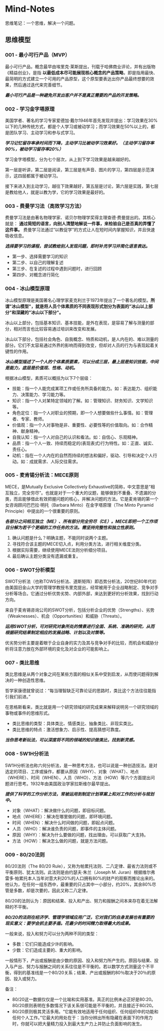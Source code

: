 # Mind-Notes

思维笔记：一个思维，解决一个问题。

## 思维模型

### 001 - 最小可行产品（MVP）

最小可行产品，概念最早由埃里克·莱斯提出，刊载于哈佛商业评论，并有出版物《精益创业》，是指 **以最低成本尽可能展现核心概念的产品策略**，即是指用最快、最简明的方式建立一个可用的产品原型，这个原型要表达出你产品最终想要的效果，然后通过迭代来完善细节。

_**最小可行产品是一种避免开发出客户并不是真正需要的产品的开发策略。**_

### 002 - 学习金字塔原理

美国学者、著名的学习专家爱德加·戴尔1946年首先发现并提出：学习效果在30%以下的几种传统方式，都是个人学习或被动学习；而学习效果在50%以上的，都是团队学习、主动学习和参与式学习。

_**学习记忆留存率承时间而下降，主动学习比被动学习效果好。（主动学习留存率90%，被动学习留存率20%）**_

学习金字塔模型，分为七个层次，从上到下学习效果是越来越好的。

第一层是听讲，第二层是阅读，第三层是有声音、图片的学习，第四层是示范演示，这四层都属于被动学习。

接下来进入到主动学习，越往下效果越好，第五层是讨论，第六层是实践，第七层是教给他人，就是以教为学，它的学习效果是最好的。

### 003 - 费曼学习法（高效学习方法）

费曼学习法是由著名物理学家、诺贝尔物理学奖得主理查德·费曼提出的。其核心就是： **通过简短的语言，向别人清楚地解说一件事，来检验自己是否真的弄懂了这件事。** 费曼学习法通过“以教促学”的方式让人在短时间内掌握知识，并且快速吸收信息。

_**选择要学习的课程，尝试教给别人发现问题，即时补充学习并简化语言表达。**_

- 第一步、选择需要学习的知识
- 第二步、以自己的理解复述
- 第三步、在复述的过程中遇到问题时，进行回顾
- 第四步、对概念进行简化

### 004 - 冰山模型原理 

冰山模型原理是美国著名心理学家麦克利兰于1973年提出了一个著名的模型。**所谓"冰山模型"，就是将人员个体素质的不同表现形式划分为表面的"冰山以上部分"和深藏的"冰山以下部分"。**

冰山以上部分，包括基本知识、基本技能，是外在表现，是容易了解与测量的部分，相对而言也比较容易通过培训来改变和发展。

冰山以下部分，包括社会角色、自我概念、特质和动机，是人内在的、难以测量的部分。它们不太容易通过外界的影响而得到改变，但却对人员的行为与表现起着关键性的作用。

_**冰山模型描述了一个人的个体素质要素，可以分成三层，最上层是知识技能，中间是能力，底层是价值观、性格、动机。**_

根据冰山模型，素质可以概括为以下7个层级：

- 技能：指一个人能完成某项工作或任务所具备的能力。如：表达能力、组织能力、决策能力、学习能力等。
- 知识：指一个人对某特定领域的了解。如：管理知识、财务知识、文学知识等。
- 角色定位：指一个人对职业的预期，即一个人想要做些什么事情。如：管理者、专家、教师。
- 价值观：指一个人对事物是非、重要性、必要性等的价值取向。如：合作精神、献身精神。
- 自我认知：指一个人对自己的认识和看法。如：自信心、乐观精神。
- 品质：指一个人一致、持续而稳定的(表现表式)行为特性。如：正直、诚实、责任心。
- 动机：指在一个人内在的自然而持续的想法和偏好，驱动、引导和决定个人行动。如：成就需求、人际交往需求。

### 005 - 麦肯锡分析法：MECE原则

MECE，是Mutually Exclusive Collectively Exhaustive的简称，中文意思是“相互独立，完全穷尽”。也就是对于一个重大的议题，能够做到不重叠、不遗漏的分类，而且能够借此有效把握问题的核心，并解决问题的方法。它是麦肯锡的第一个女咨询顾问巴巴拉·明托（Barbara Minto）在金字塔原理（The Minto Pyramid Principle）中提出的一个很重要的原则。

_**各部分之间相互独立（ME）、所有部分完全穷尽（CE）。MECE即把一个工作项目分解为若干个更细的工作任务的方法。需坚持完整性和独立性原则。**_

1. 确认问题是什么？明确主题，不能同时说两个主题。
2. 寻找符合该主题的MECE切入点，利用分类方法，进行相关维度分类。
3. 根据实际需要，继续使用MECE法则分析细分项目。
4. 最后确认主题分类没有遗漏或重复。

### 006 - SWOT分析模型

SWOT分析法（也称TOWS分析法、道斯矩阵）即态势分析法，20世纪80年代初由美国旧金山大学的管理学教授韦里克提出，经常被用于企业战略制定、竞争对手分析等场合。它通过分析优势劣势、内部外部，来达到更好的分析效果，找到行动方向。

来自于麦肯锡咨询公司的SWOT分析，包括分析企业的优势（Strengths）、劣势（Weaknesses）、机会（Opportunities）和威胁（Threats）。

_**运用SWOT分析，可对研究对象所处的情景进行全面、系统、准确的研究，从而根据研究结果制定相应的发展战略、计划以及对策等。**_

优劣势分析主要是着眼于企业自身的实力及其与竞争对手的比较，而机会和威胁分析将注意力放在外部环境的变化及对企业的可能影响上。

### 007 - 类比思维

类比思维是从两个对象之间在某些方面的相似关系中受到启发，从而使问题得到解决的一种创造性思维。

哲学家康德就曾说过：“每当理智缺乏可靠论证的思路时，类比这个方法往往能指引我们前进。”

在恩格斯看来，类比就是用一个研究领域的研究成果来解释说明另一个研究领域的事物或事件的思维形式。

- 类比思维的类型：具体类比、情感类比、抽象类比、非现实类比。
- 类比思维的特点：激活想象力、启示性、提高猜想可靠度。

_**当你思考新玩法，可以深度将不同的领域的知识做类比，找到新灵感。**_

### 008 - 5W1H分析法

5W1H分析法也称六何分析法，是一种思考方法，也可以说是一种创造技法。是对选定的项目、工序或操作，都要从原因（WHY）、对象（WHAT）、地点（WHERE）、时间（WHEN）、人员（WHO）、方法（HOW）等六个方面提出问题进行思考。1932年由美国政治学家拉斯维尔最早提出。

_**提供了科学的工作分析方法，常被运用到制定计划草案上和对工作的分析与规划中。**_

- 对象（WHAT）：解决做什么的问题，即目标问题。
- 地点（WHERE）：解决在哪里做的问题，即环境问题。
- 时间（WHEN）：解决什么时间做的问题，即起点问题。
- 人员（WHO）：解决谁负责的问题，即事件的主体问题。
- 原因（WHY）：解决为什么要做的问题，找出理由，可以获取广大支持。
- 方法（HOW）：解决怎么做的问题，就是方法问题。

### 009 - 80/20法则

80/20法则（The 80/20 Rule），又称为帕累托法则、二八定律、最省力法则或不平衡原则、犹太法则。此法则是由约瑟夫·朱兰（Joseph M. Juran）根据维尔弗雷多·帕累托本人当年对意大利20%的人口拥有80%的财产的观察而推论出来的。他认为，在任何一组东西中，最重要的只占其中一小部分，约20%，其余80%尽管是多数，却是次要的，因此又称二八定律。

80/20的法则认为：原因和结果、投入和产出、努力和报酬之间本来存在着无法解释的不平衡。

_**80/20的法则在经济学、管理学领域应用广泛，它对我们的自身发展也有重要的现实意义：要学会抓主要矛盾。花最少的时间精力取得最大的成果。**_

一般来说，投入和努力可以分为两种不同的类型：

- 多数：它们只能造成少许的影响。
- 少数：它们造成主要的、重大的影响。

一般情形下，产出或报酬是由少数的原因、投入和努力所产生的。原因与结果、投入与产出、努力与报酬之间的关系往往是不平衡的。若以数学方式测量这个不平衡，得到的基准线是一个80/20关系；结果、产出或报酬的80％取决于20％的原因、投入或努力。

备注：

- 80/20这一数据仅仅是一个比喻和实用基准。真正的比例未必正好是80:20。80/20原则表明在多数情况下该关系很可能是不平衡的，并且接近于80/20。
- 80/20原则极其灵活多用。“它能有效地适用于任何组织、任何组织中的功能和任何个人工作。”它最大的用处在于：当你分辨出所有隐藏在表面下的作用力时，你就可以把大量精力投入到最大生产力上并防止负面影响的发生。
